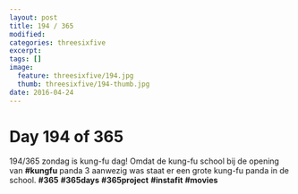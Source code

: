 ```yaml
---
layout: post
title: 194 / 365
modified:
categories: threesixfive
excerpt:
tags: []
image:
  feature: threesixfive/194.jpg
  thumb: threesixfive/194-thumb.jpg
date: 2016-04-24
---
```


# Day 194 of 365

194/365 zondag is kung-fu dag! Omdat de kung-fu school bij de opening van **\#kungfu** panda 3 aanwezig was staat er een grote kung-fu panda in de school. **\#365** **\#365days** **\#365project** **\#instafit** **\#movies**
